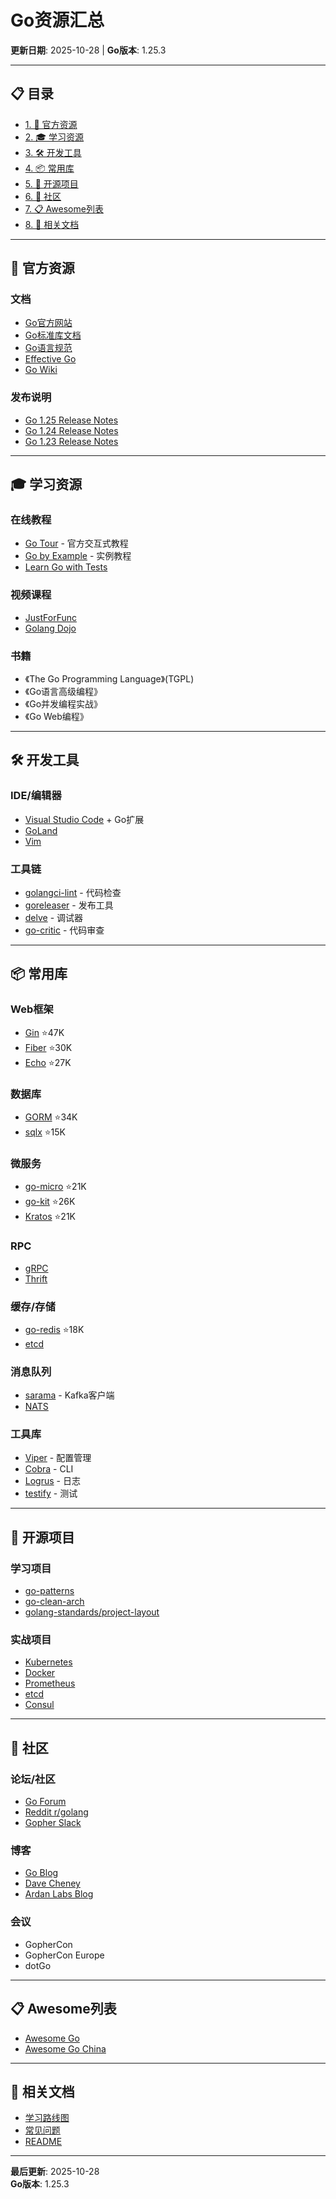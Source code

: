 ﻿# Go资源汇总

**更新日期**: 2025-10-28 | **Go版本**: 1.25.3

---


## 📋 目录

- [1. 📖 官方资源](#-官方资源)
- [2. 🎓 学习资源](#-学习资源)
- [3. 🛠️ 开发工具](#️-开发工具)
- [4. 📦 常用库](#-常用库)
- [5. 🌟 开源项目](#-开源项目)
- [6. 👥 社区](#-社区)
- [7. 📋 Awesome列表](#-awesome列表)
- [8. 🔗 相关文档](#-相关文档)

---

## 📖 官方资源

### 文档
- [Go官方网站](https://go.dev/)
- [Go标准库文档](https://pkg.go.dev/std)
- [Go语言规范](https://go.dev/ref/spec)
- [Effective Go](https://go.dev/doc/effective_go)
- [Go Wiki](https://go.dev/wiki/)

### 发布说明
- [Go 1.25 Release Notes](https://go.dev/doc/go1.25)
- [Go 1.24 Release Notes](https://go.dev/doc/go1.24)
- [Go 1.23 Release Notes](https://go.dev/doc/go1.23)

---

## 🎓 学习资源

### 在线教程
- [Go Tour](https://go.dev/tour/) - 官方交互式教程
- [Go by Example](https://gobyexample.com/) - 实例教程
- [Learn Go with Tests](https://quii.gitbook.io/learn-go-with-tests/)

### 视频课程
- [JustForFunc](https://www.youtube.com/c/JustForFunc)
- [Golang Dojo](https://www.youtube.com/@GolangDojo)

### 书籍
- 《The Go Programming Language》(TGPL)
- 《Go语言高级编程》
- 《Go并发编程实战》
- 《Go Web编程》

---

## 🛠️ 开发工具

### IDE/编辑器
- [Visual Studio Code](https://code.visualstudio.com/) + Go扩展
- [GoLand](https://www.jetbrains.com/go/)
- [Vim](https://github.com/fatih/vim-go)

### 工具链
- [golangci-lint](https://golangci-lint.run/) - 代码检查
- [goreleaser](https://goreleaser.com/) - 发布工具
- [delve](https://github.com/go-delve/delve) - 调试器
- [go-critic](https://github.com/go-critic/go-critic) - 代码审查

---

## 📦 常用库

### Web框架
- [Gin](https://github.com/gin-gonic/gin) ⭐47K
- [Fiber](https://github.com/gofiber/fiber) ⭐30K
- [Echo](https://github.com/labstack/echo) ⭐27K

### 数据库
- [GORM](https://github.com/go-gorm/gorm) ⭐34K
- [sqlx](https://github.com/jmoiron/sqlx) ⭐15K

### 微服务
- [go-micro](https://github.com/micro/go-micro) ⭐21K
- [go-kit](https://github.com/go-kit/kit) ⭐26K
- [Kratos](https://github.com/go-kratos/kratos) ⭐21K

### RPC
- [gRPC](https://grpc.io/docs/languages/go/)
- [Thrift](https://thrift.apache.org/)

### 缓存/存储
- [go-redis](https://github.com/redis/go-redis) ⭐18K
- [etcd](https://github.com/etcd-io/etcd)

### 消息队列
- [sarama](https://github.com/IBM/sarama) - Kafka客户端
- [NATS](https://github.com/nats-io/nats.go)

### 工具库
- [Viper](https://github.com/spf13/viper) - 配置管理
- [Cobra](https://github.com/spf13/cobra) - CLI
- [Logrus](https://github.com/sirupsen/logrus) - 日志
- [testify](https://github.com/stretchr/testify) - 测试

---

## 🌟 开源项目

### 学习项目
- [go-patterns](https://github.com/tmrts/go-patterns)
- [go-clean-arch](https://github.com/bxcodec/go-clean-arch)
- [golang-standards/project-layout](https://github.com/golang-standards/project-layout)

### 实战项目
- [Kubernetes](https://github.com/kubernetes/kubernetes)
- [Docker](https://github.com/moby/moby)
- [Prometheus](https://github.com/prometheus/prometheus)
- [etcd](https://github.com/etcd-io/etcd)
- [Consul](https://github.com/hashicorp/consul)

---

## 👥 社区

### 论坛/社区
- [Go Forum](https://forum.golangbridge.org/)
- [Reddit r/golang](https://www.reddit.com/r/golang/)
- [Gopher Slack](https://gophers.slack.com/)

### 博客
- [Go Blog](https://go.dev/blog/)
- [Dave Cheney](https://dave.cheney.net/)
- [Ardan Labs Blog](https://www.ardanlabs.com/blog/)

### 会议
- GopherCon
- GopherCon Europe
- dotGo

---

## 📋 Awesome列表

- [Awesome Go](https://github.com/avelino/awesome-go)
- [Awesome Go China](https://github.com/hackstoic/golang-open-source-projects)

---

## 🔗 相关文档

- [学习路线图](./01-学习路线图.md)
- [常见问题](./03-常见问题.md)
- [README](./README.md)

---

**最后更新**: 2025-10-28  
**Go版本**: 1.25.3
